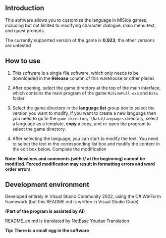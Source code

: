 ## Introduction
This software allows you to customize the language in MiSide games, including but not limited to modifying character dialogue, main menu text, and quest prompts.

The currently supported version of the game is **0.923**, the other versions are untested

## How to use
1. This software is a single file software, which only needs to be downloaded in the **Release** column of this warehouse or other places

2. After opening, select the game directory at the top of the main interface, which contains the main program of the game `MiSideFull.exe` and `Data` folder

3. Select the game directory in the **language list** group box to select the version you want to modify, if you want to create a new language then you need to go to the `game directory \Data\Languages` directory, select a language as a template, **copy** a copy, and re-open the program to select the game directory.

4. After selecting the language, you can start to modify the text. You need to select the text in the corresponding list box and modify the content in the edit box below. Complete the modification

**Note: Newlines and comments (with // at the beginning) cannot be modified. Forced modification may result in formatting errors and word order errors**

## Development environment
Developed entirely in Visual Studio Community 2022, using the C# WinForm framework (but this README.md is written in Visual Studio Code)

**(Part of the program is assisted by AI)**

README_en.md is translated by NetEase Youdao Translation































































































**Tip: There is a small egg in the software**